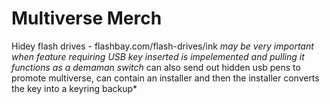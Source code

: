 # Multiverse Merch

Hidey flash drives - flashbay.com/flash-drives/ink
 *may be very important when feature requiring USB key inserted is impelemented and pulling it functions as a demaman switch* can also send out hidden usb pens to promote multiverse, can contain an installer and then the installer converts the key into a keyring backup*
